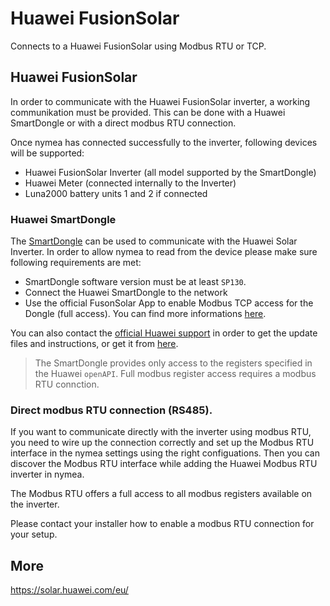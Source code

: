 # Huawei FusionSolar

Connects to a Huawei FusionSolar using Modbus RTU or TCP.

## Huawei FusionSolar

In order to communicate with the Huawei FusionSolar inverter, a working communikation must be provided. This can be done with a Huawei SmartDongle or with a direct modbus RTU connection.

Once nymea has connected successfully to the inverter, following devices will be supported:

* Huawei FusionSolar Inverter (all model supported by the SmartDongle)
* Huawei Meter (connected internally to the Inverter)
* Luna2000 battery units 1 and 2 if connected

### Huawei SmartDongle

The [SmartDongle](https://solar.huawei.com/-/media/Solar/attachment/pdf/apac/datasheet/SmartDongle-WLAN-FE.pdf) can be used to communicate 
with the Huawei Solar Inverter. In order to allow nymea to read from the device please make sure following requirements are met:

* SmartDongle software version must be at least `SP130`.
* Connect the Huawei SmartDongle to the network
* Use the official FusonSolar App to enable Modbus TCP access for the Dongle (full access). You can find more informations [here](https://forum.huawei.com/enterprise/en/modbus-tcp-guide/thread/789585-100027?page=1#comments-area).


You can also contact the [official Huawei support](mailto:eu_inverter_support@huawei.com) in order to get the update files and instructions, or get it from [here](https://support.huawei.com/enterprise/en/digital-power/sdongle-pid-23826585/software).

> The SmartDongle provides only access to the registers specified in the Huawei `openAPI`. Full modbus register access requires a modbus RTU connction.


### Direct modbus RTU connection (RS485).

If you want to communicate directly with the inverter using modbus RTU, you need to wire up the connection correctly and set up the Modbus RTU interface in the nymea settings using the right configuations. Then you can discover the Modbus RTU interface while adding the Huawei Modbus RTU inverter in nymea.

The Modbus RTU offers a full access to all modbus registers available on the inverter.

Please contact your installer how to enable a modbus RTU connection for your setup.

## More
https://solar.huawei.com/eu/

